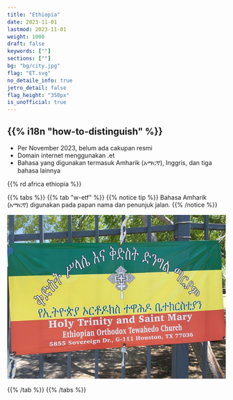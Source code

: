 ```yaml
---
title: "Ethiopia"
date: 2023-11-01
lastmod: 2023-11-01
weight: 1000
draft: false
keywords: [""]
sections: [""]
bg: "bg/city.jpg"
flag: "ET.svg"
no_detaile_info: true
jetro_detail: false
flag_height: "350px"
is_unofficial: true
---
```


<div class="main-desciption country-description">
    <h2 class="section-title">{{% i18n "how-to-distinguish" %}}</h2>
    <ul class="rule-list">
        <li>Per November 2023, belum ada cakupan resmi</li>
        <li>Domain internet menggunakan <span class="quiz">.et</span></li>
        <li>Bahasa yang digunakan termasuk Amharik (አማርኛ), Inggris, dan tiga bahasa lainnya</li>
    </ul>
    {{% rd africa ethiopia %}}
</div>

{{% tabs %}}
{{% tab "w-etf" %}}
{{% notice tip %}}
Bahasa Amharik (አማርኛ) digunakan pada papan nama dan penunjuk jalan.
{{% /notice %}}
<div class="googlemap-if no-margin">
<img src="./640px-EthiopianOrthodoxChurchsignHouston.jpg">
</div>

{{% /tab %}}
{{% /tabs %}}
